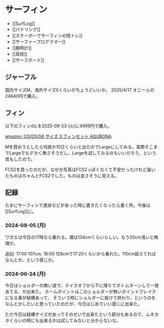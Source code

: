 # サーフィン

- [[SurfLog]]
- [[パドリング]]
- [[スケーボーでサーフィンの陸トレ]]
- [[サーファープログラマー]]
- [[腕時計]]
- [[耳栓]]
- [[サーフボード]]

## ジャーフル

国内サイズM、海外サイズSくらいがちょうどいいか。
2025/4/17 オニールの24640円で購入。

## フィン

以下のフィンのLを2025-09-23 (火)に4999円で購入。

[amazon: G3/G5/G6 サイズ 3 フィンセット  AQUBONA](https://amzn.to/3VvTfby)

Mを買おうとしたら何故か10日くらいと出たのでLargeにしてみる。実際そこまでLargeでもデカく無さそうだし、Largeを試してみるのもいいだろう、という気もしたので。

FCS2を買ったのだが、なぜか写真はFCS2っぽくなくて不安だったけれど届いたものはちゃんとFCS2でした。ものは良さそうに見える。

## 記録

たまにサーフィンで進捗などがあった時に書きたくなったら書く所。今後は[[SurfLog]]に。

### 2024-08-05 (月)

ワガエは今日の17時なら乗れる。潮は134cmくらいらしい。もう20cm浅いと無理か。

追記: 17:00 107cm, 18:00 128cmで17:20くらいから乗れた。110cm超えてればなんとか、という感じか。

### 2024-06-24 (月)

今日はショルダーの無い波で、テイクオフから下に降りてボトムターンして一発あてる、が出来た。
ホームポイントはこのショルダーが無いポイントブレイクになる事が結構あって、
そういう時にショルダーに抜けて終わり、というのをなんとかしたいと思っていたのだが、今日はじめていい感じに出来た。

ただ今日は結構サイズがあってそのせいで出来たという部分もあるので、ムネカタくらいの時にも出来るかは試してみないと分からないな。